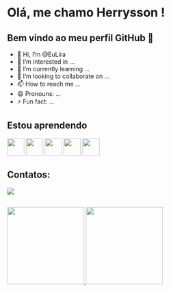 # Olá, me chamo Herrysson ! 
## Bem vindo ao meu perfil GitHub 👋

- 👋 Hi, I’m @EuLira
- 👀 I’m interested in ...
- 🌱 I’m currently learning ...
- 💞️ I’m looking to collaborate on ...
- 📫 How to reach me ...
- 😄 Pronouns: ...
- ⚡ Fun fact: ...

## Estou aprendendo

<img loading="lazy" src="https://icongr.am/devicon/python-original.svg?size=100&color=ed0c0c" width="40" height="40"/> <img loading="lazy" src="https://icongr.am/devicon/git-original.svg?size=100&color=ed0c0c" width="40" height="40"/>  <img loading="lazy" src="https://icongr.am/devicon/javascript-original.svg?size=100&color=ed0c0c" width="40" height="40"/> <img loading="lazy" src="https://devicon-website.vercel.app/api/mysql/original.svg" width="40" height="40"/>  <img loading="lazy" src="https://devicon-website.vercel.app/api/postgresql/original.svg" width="40" height="40"/> 

## Contatos:

</div>
<a href="https://www.linkedin.com/in/herryssonlira/" target="_blank"><img loading="lazy" src="https://img.shields.io/badge/-LinkedIn-%230077B5?style=for-the-badge&logo=linkedin&logoColor=white" target="_blank"></a>   
</div>


##
<div>
<a href="https://github.com/EuLira/EuLira">
<img loading="lazy" height="180em" src="https://github-readme-stats.vercel.app/api/top-langs/?username=EuLira&layout=compact&langs_count=7&theme=dracula"/>
<img loading="lazy" height="180em" src="https://github-readme-stats.vercel.app/api?username=EuLira&show_icons=true&theme=dracula&include_all_commits=true&count_private=true"/>
</div>

<!---
EuLira/EuLira is a ✨ special ✨ repository because its `README.md` (this file) appears on your GitHub profile.
You can click the Preview link to take a look at your changes.
--->
